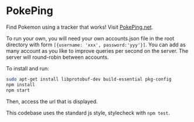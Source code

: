 PokePing
========

Find Pokemon using a tracker that works! Visit [PokePing.net](https://pokeping.net).

To run your own, you will need your own accounts.json file in the root directory with form `[{username: 'xxx', password:'yyy'}]`. You can add as many account as you like to improve queries per second on the server. The server will round-robin between accounts.

To install and run:

```sh
sudo apt-get install libprotobuf-dev build-essential pkg-config
npm install
npm start
```

Then, access the url that is displayed.

This codebase uses the standard js style, stylecheck with `npm test`.
